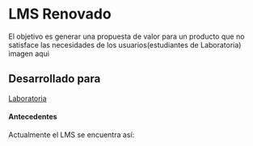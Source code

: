 # LMS Renovado
El objetivo es generar una propuesta de valor para un producto que no satisface las necesidades de los usuarios(estudiantes de Laboratoria)
imagen aqui
## Desarrollado para
 [Laboratoria](http://laboratoria.la)


#### Antecedentes

Actualmente el LMS se encuentra así:

